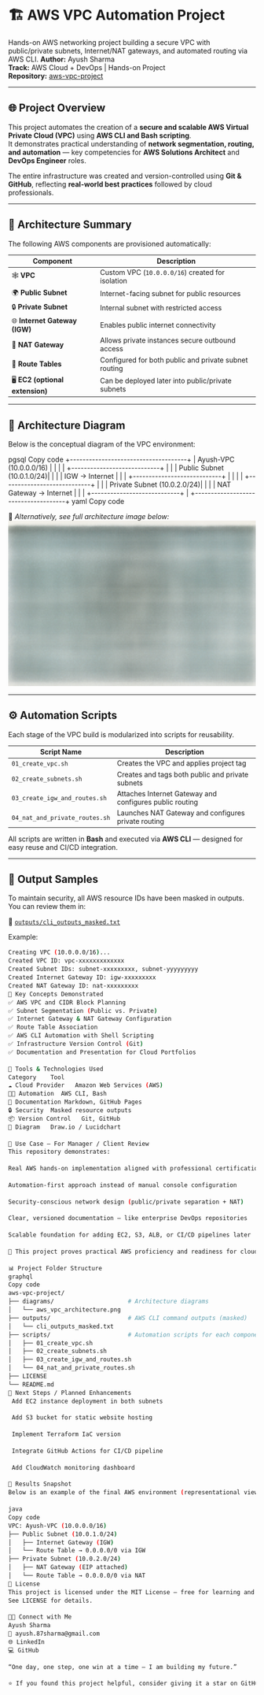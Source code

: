 # 🏗️ AWS VPC Automation Project  
Hands-on AWS networking project building a secure VPC with public/private subnets, Internet/NAT gateways, and automated routing via AWS CLI.
**Author:** Ayush Sharma  
**Track:** AWS Cloud + DevOps | Hands-on Project  
**Repository:** [aws-vpc-project](https://github.com/aysharmaDevops/aws-vpc-project)

---

## 🌐 Project Overview

This project automates the creation of a **secure and scalable AWS Virtual Private Cloud (VPC)** using **AWS CLI and Bash scripting**.  
It demonstrates practical understanding of **network segmentation, routing, and automation** — key competencies for **AWS Solutions Architect** and **DevOps Engineer** roles.

The entire infrastructure was created and version-controlled using **Git & GitHub**, reflecting **real-world best practices** followed by cloud professionals.

---

## 🧩 Architecture Summary

The following AWS components are provisioned automatically:

| Component | Description |
|------------|--------------|
| 🕸️ **VPC** | Custom VPC (`10.0.0.0/16`) created for isolation |
| 🌍 **Public Subnet** | Internet-facing subnet for public resources |
| 🔒 **Private Subnet** | Internal subnet with restricted access |
| 🌐 **Internet Gateway (IGW)** | Enables public internet connectivity |
| 🔁 **NAT Gateway** | Allows private instances secure outbound access |
| 🧭 **Route Tables** | Configured for both public and private subnet routing |
| 🖥️ **EC2 (optional extension)** | Can be deployed later into public/private subnets |

---

## 🧠 Architecture Diagram

Below is the conceptual diagram of the VPC environment:

pgsql
Copy code
               +-------------------------------------+
               |          Ayush-VPC (10.0.0.0/16)    |
               |                                     |
               |   +----------------------------+    |
               |   | Public Subnet (10.0.1.0/24)|    |
               |   | IGW → Internet             |    |
               |   +----------------------------+    |
               |                                     |
               |   +----------------------------+    |
               |   | Private Subnet (10.0.2.0/24)|   |
               |   | NAT Gateway → Internet      |   |
               |   +----------------------------+    |
               +-------------------------------------+
yaml
Copy code

📘 *Alternatively, see full architecture image below:*  
![AWS VPC Architecture](diagrams/aws_vpc_architecture.png)

---

## ⚙️ Automation Scripts

Each stage of the VPC build is modularized into scripts for reusability.

| Script Name | Description |
|--------------|-------------|
| `01_create_vpc.sh` | Creates the VPC and applies project tag |
| `02_create_subnets.sh` | Creates and tags both public and private subnets |
| `03_create_igw_and_routes.sh` | Attaches Internet Gateway and configures public routing |
| `04_nat_and_private_routes.sh` | Launches NAT Gateway and configures private routing |

All scripts are written in **Bash** and executed via **AWS CLI** — designed for easy reuse and CI/CD integration.

---

## 💾 Output Samples

To maintain security, all AWS resource IDs have been masked in outputs.  
You can review them in:

📂 [`outputs/cli_outputs_masked.txt`](outputs/cli_outputs_masked.txt)

Example:
```bash
Creating VPC (10.0.0.0/16)...
Created VPC ID: vpc-xxxxxxxxxxxxx
Created Subnet IDs: subnet-xxxxxxxxx, subnet-yyyyyyyyy
Created Internet Gateway ID: igw-xxxxxxxxx
Created NAT Gateway ID: nat-xxxxxxxxx
🧠 Key Concepts Demonstrated
✅ AWS VPC and CIDR Block Planning
✅ Subnet Segmentation (Public vs. Private)
✅ Internet Gateway & NAT Gateway Configuration
✅ Route Table Association
✅ AWS CLI Automation with Shell Scripting
✅ Infrastructure Version Control (Git)
✅ Documentation and Presentation for Cloud Portfolios

🧰 Tools & Technologies Used
Category	Tool
☁️ Cloud Provider	Amazon Web Services (AWS)
🧑‍💻 Automation	AWS CLI, Bash
📘 Documentation	Markdown, GitHub Pages
🔒 Security	Masked resource outputs
📦 Version Control	Git, GitHub
🧩 Diagram	Draw.io / Lucidchart

💼 Use Case — For Manager / Client Review
This repository demonstrates:

Real AWS hands-on implementation aligned with professional certification tracks

Automation-first approach instead of manual console configuration

Security-conscious network design (public/private separation + NAT)

Clear, versioned documentation — like enterprise DevOps repositories

Scalable foundation for adding EC2, S3, ALB, or CI/CD pipelines later

💬 This project proves practical AWS proficiency and readiness for cloud automation tasks.

📊 Project Folder Structure
graphql
Copy code
aws-vpc-project/
├── diagrams/                     # Architecture diagrams
│   └── aws_vpc_architecture.png
├── outputs/                      # AWS CLI command outputs (masked)
│   └── cli_outputs_masked.txt
├── scripts/                      # Automation scripts for each component
│   ├── 01_create_vpc.sh
│   ├── 02_create_subnets.sh
│   ├── 03_create_igw_and_routes.sh
│   └── 04_nat_and_private_routes.sh
├── LICENSE
└── README.md
🔮 Next Steps / Planned Enhancements
 Add EC2 instance deployment in both subnets

 Add S3 bucket for static website hosting

 Implement Terraform IaC version

 Integrate GitHub Actions for CI/CD pipeline

 Add CloudWatch monitoring dashboard

🏁 Results Snapshot
Below is an example of the final AWS environment (representational view):

java
Copy code
VPC: Ayush-VPC (10.0.0.0/16)
├── Public Subnet (10.0.1.0/24)
│   ├── Internet Gateway (IGW)
│   └── Route Table → 0.0.0.0/0 via IGW
├── Private Subnet (10.0.2.0/24)
│   ├── NAT Gateway (EIP attached)
│   └── Route Table → 0.0.0.0/0 via NAT
🧾 License
This project is licensed under the MIT License — free for learning and demonstration purposes.
See LICENSE for details.

🧑‍💻 Connect with Me
Ayush Sharma
📧 ayush.87sharma@gmail.com
🌐 LinkedIn
💻 GitHub

“One day, one step, one win at a time — I am building my future.”

⭐ If you found this project helpful, consider giving it a star on GitHub!
